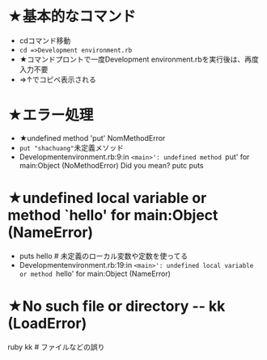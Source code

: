 # ★基本的なコマンド
- cdコマンド移動
- `cd =>Development environment.rb`
- ★コマンドプロントで一度Development environment.rbを実行後は、再度入力不要
- =>↑でコピペ表示される


# ★エラー処理
- ★undefined method 'put' NomMethodError
- `put "shachuang"`未定義メソッド
- Developmentenvironment.rb:9:in `<main>': undefined method `put' for main:Object (NoMethodError)
Did you mean?  putc
               puts

# ★undefined local variable or method `hello' for main:Object (NameError)
- puts hello  # 未定義のローカル変数や定数を使ってる
- Developmentenvironment.rb:19:in `<main>': undefined local variable or method `hello' for main:Object (NameError)

# ★No such file or directory -- kk (LoadError)
ruby kk # ファイルなどの誤り
